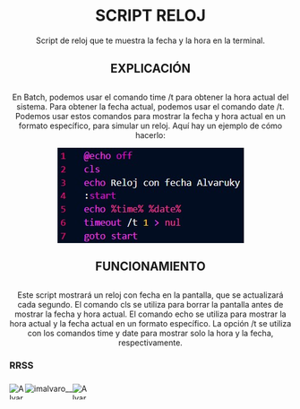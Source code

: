 # <h1 align="center"><strong>SCRIPT RELOJ</strong></h1>
<p align="center">
  Script de reloj que te muestra la fecha y la hora en la terminal.
</p>

## <h2 align="center"><strong>EXPLICACIÓN</strong><h2>
<p align="center">
  En Batch, podemos usar el comando time /t para obtener la hora actual del sistema. Para obtener la fecha actual, podemos usar el comando date /t. Podemos usar estos   comandos para mostrar la fecha y hora actual en un formato específico, para simular un reloj. Aquí hay un ejemplo de cómo hacerlo:
</p>

<img src="https://github.com/Alvaruky/Reloj/blob/main/assets/img/1.jpg" alt="Codigo-Script" style="display: block; margin: 0 auto; text-align: center;">

## <h2 align="center"><strong>FUNCIONAMIENTO</strong><h2>
<p align="center">
  Este script mostrará un reloj con fecha en la pantalla, que se actualizará cada segundo. El comando cls se utiliza para borrar la pantalla antes de mostrar la fecha y hora actual. El comando echo se utiliza para mostrar la hora actual y la fecha actual en un formato específico. La opción /t se utiliza con los comandos time y date para mostrar solo la hora y la fecha, respectivamente.
</p>

### <h3 align="left">RRSS<h3>  
<a href="https://www.youtube.com/c/AlvaroFernandezFDP" target="blank" style="margin-right: 4px">
    <img align="left" src="https://cdn.jsdelivr.net/npm/simple-icons@3.0.1/icons/youtube.svg" alt="Alvaro Fernandez" height="28px" width="28px">
</a>
<a href="https://www.instagram.com/imalvaro__/?hl=es" target="blank" style='margin-right:4px'>
    <img align="left" src="https://cdn.jsdelivr.net/npm/simple-icons@3.13.0/icons/instagram.svg" alt="imalvaro__" height="28px" with="28px"/>
</a>
<a href="https://www.tiktok.com/@alvaruky.fdp" target="blank" style='margin-right:4px'>
    <img align="left" src="https://cdn.jsdelivr.net/npm/simple-icons@3.0.1/icons/tiktok.svg" alt="AlvarukyFDP" height="28px" width="28px" />
</a>
